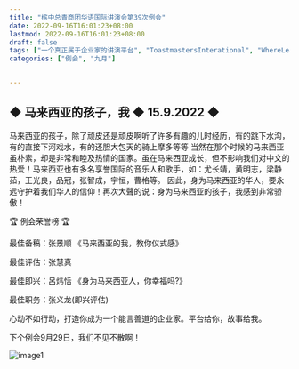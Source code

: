 ```yaml
---
title: "槟中总青商团华语国际讲演会第39次例会"
date: 2022-09-16T16:01:23+08:00
lastmod: 2022-09-16T16:01:23+08:00
draft: false
tags: ["一个真正属于企业家的讲演平台", "ToastmastersInterational", "WhereLeadersAreMade", "张慧真", "呂炜恬", "张景顺", "张义龙"]
categories: ["例会", "九月"]


---
```


## ◆ 马来西亚的孩子，我 ◆ 15.9.2022 ◆ 

马来西亚的孩子，除了顽皮还是顽皮啊听了许多有趣的儿时经历，有的跳下水沟，有的直接下河戏水，有的还胆大包天的骑上摩多等等 当然在那个时候的马来西亚虽朴素，却是非常和睦及热情的国家。虽在马来西亚成长，但不影响我们对中文的热爱！马来西亚也有多名享誉国际的音乐人和歌手，如：尤长靖，黄明志，梁静茹，王光良，品冠，张智成，宇恒，曹格等。 因此，身为马来西亚的华人，要永远守护着我们华人的信仰！再次大聲的说：身为马来西亚的孩子，我感到非常骄傲！

🏆 例会荣誉榜 🏆

最佳备稿：张景顺 《马来西亚的我，教你仪式感》

最佳评估：张慧真

最佳即兴：呂炜恬 《身为马来西亚人，你幸福吗?》

最佳职务：张义龙(即兴评估)

心动不如行动，打造你成为一个能言善道的企业家。平台给你，故事给我。

下个例会9月29日，我们不见不散啊！ 


![image1](/tmc/file/2022/9/39/1.jpg "image1")